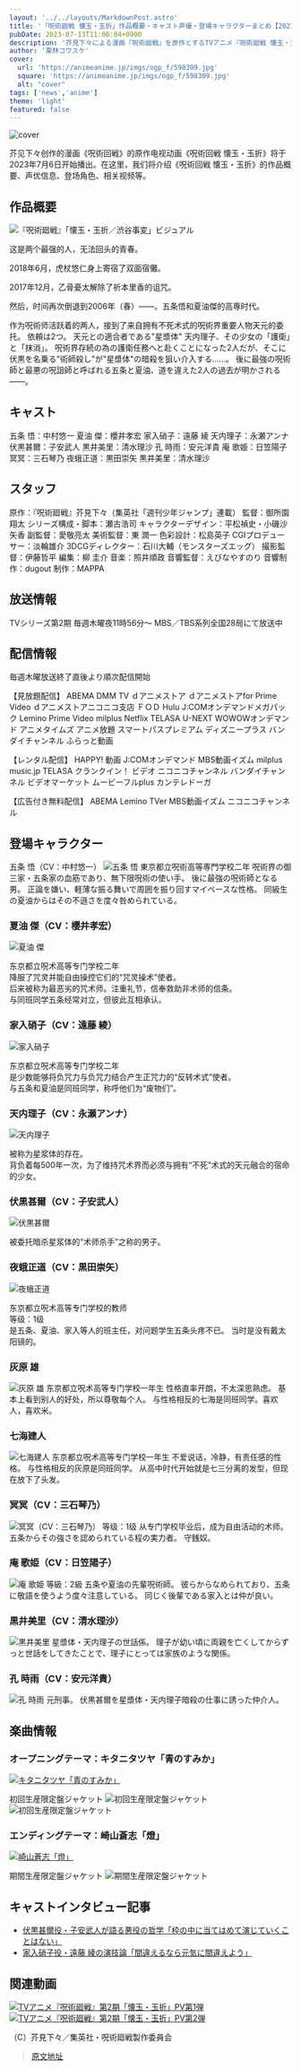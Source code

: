 ```yaml
---
layout: '../../layouts/MarkdownPost.astro'
title: '「呪術廻戦 懐玉・玉折」作品概要・キャスト声優・登場キャラクターまとめ【2023夏アニメ】'
pubDate: 2023-07-13T11:00:04+0900
description: '芥見下々による漫画『呪術廻戦』を原作とするTVアニメ『呪術廻戦 懐玉・玉折』が2023年7月6日より放送スタート。こちらでは、TVアニメ『呪術廻戦 懐玉・玉折』の作品概要、声優情報、登場キャラクター、関連動画などをまとめて紹介します。'
author: '栗林コウスケ'
cover:
  url: 'https://animeanime.jp/imgs/ogp_f/598309.jpg'
  square: 'https://animeanime.jp/imgs/ogp_f/598309.jpg'
  alt: "cover"
tags: ['news','anime']
theme: 'light'
featured: false
---
```


![cover](https://animeanime.jp/imgs/ogp_f/598309.jpg)

芥见下々创作的漫画《呪術回戦》的原作电视动画《呪術回戦 懐玉・玉折》将于2023年7月6日开始播出。在这里，我们将介绍《呪術回戦 懐玉・玉折》的作品概要、声优信息、登场角色、相关视频等。

## 作品概要

![『呪術廻戦』「懐玉・玉折／渋谷事変」ビジュアル](https://animeanime.jp/imgs/zoom/598951.jpg)

这是两个最强的人，无法回头的青春。

2018年6月，虎杖悠仁身上寄宿了双面宿儺。

2017年12月，乙骨憂太解除了祈本里香的诅咒。

然后，时间再次倒退到2006年（春）——。五条悟和夏油傑的高専时代。

作为呪術师活跃着的两人，接到了来自拥有不死术式的呪術界重要人物天元的委托。
依頼は2つ。 天元との適合者である"星漿体" 天内理子、その少女の「護衛」と「抹消」。 呪術界存続の為の護衛任務へと赴くことになった2人だが、そこに伏黒を名乗る"術師殺し"が"星漿体"の暗殺を狙い介入する……。 後に最強の呪術師と最悪の呪詛師と呼ばれる五条と夏油、道を違えた2人の過去が明かされる――。

## キャスト
五条 悟：中村悠一
夏油 傑：櫻井孝宏
家入硝子：遠藤 綾
天内理子：永瀬アンナ
伏黒甚爾：子安武人
黒井美里：清水理沙
孔 時雨：安元洋貴
庵 歌姫：日笠陽子
冥冥：三石琴乃
夜蛾正道：黒田崇矢
黒井美里：清水理沙

## スタッフ
原作：『呪術廻戦』芥見下々（集英社「週刊少年ジャンプ」連載）
監督：御所園翔太
シリーズ構成・脚本：瀬古浩司
キャラクターデザイン：平松禎史・小磯沙矢香
副監督：愛敬亮太
美術監督：東 潤一
色彩設計：松島英子
CGIプロデューサー：淡輪雄介
3DCGディレクター：石川大輔（モンスターズエッグ）
撮影監督：伊藤哲平
編集：柳 圭介
音楽：照井順政
音響監督：えびなやすのり
音響制作：dugout
制作：MAPPA

## 放送情報
TVシリーズ第2期 毎週木曜夜11時56分～
MBS／TBS系列全国28局にて放送中

## 配信情報
毎週木曜放送終了直後より順次配信開始

【見放題配信】
ABEMA
DMM TV
ｄアニメストア
ｄアニメストアfor Prime Video
ｄアニメストアニコニコ支店
ＦＯＤ
Hulu
J:COMオンデマンドメガパック
Lemino
Prime Video
milplus
Netflix
TELASA
U-NEXT
WOWOWオンデマンド
アニメタイムズ
アニメ放題
スマートパスプレミアム
ディズニープラス
バンダイチャンネル
ふらっと動画

【レンタル配信】
HAPPY! 動画
J:COMオンデマンド
MBS動画イズム
milplus
music.jp
TELASA
クランクイン！ ビデオ
ニコニコチャンネル
バンダイチャンネル
ビデオマーケット
ムービーフルplus
カンテレドーガ

【広告付き無料配信】
ABEMA
Lemino
TVer
MBS動画イズム
ニコニコチャンネル

## 登場キャラクター
五条 悟（CV：中村悠一）
![五条 悟](https://animeanime.jp/imgs/zoom/598321.jpg)
東京都立呪術高等専門学校二年
呪術界の御三家・五条家の血筋であり、無下限呪術の使い手。
後に最強の呪術師となる男。 正論を嫌い、軽薄な振る舞いで周囲を振り回すマイペースな性格。
同級生の夏油からはその不遜さを度々咎められている。
### 夏油 傑（CV：櫻井孝宏）

![夏油 傑](https://animeanime.jp/imgs/zoom/598322.jpg)

东京都立呪术高等专门学校二年<br>降服了咒灵并能自由操控它们的“咒灵操术”使者。<br>后来被称为最恶劣的咒术师。注重礼节，信奉救助非术师的信条。<br>与同班同学五条经常对立，但彼此互相承认。

### 家入硝子（CV：遠藤 綾）

![家入硝子](https://animeanime.jp/imgs/zoom/598320.jpg)

东京都立呪术高等专门学校二年<br>是少数能够将负咒力与负咒力结合产生正咒力的“反转术式”使者。<br>与五条和夏油是同班同学，称呼他们为“废物们”。

### 天内理子（CV：永瀬アンナ）

![天内理子](https://animeanime.jp/imgs/zoom/598317.jpg)

被称为星浆体的存在。<br>背负着每500年一次，为了维持咒术界而必须与拥有“不死”术式的天元融合的宿命的少女。

### 伏黒甚爾（CV：子安武人）

![伏黒甚爾](https://animeanime.jp/imgs/zoom/598318.jpg)

被委托暗杀星浆体的“术师杀手”之称的男子。

### 夜蛾正道（CV：黒田崇矢）

![夜蛾正道](https://animeanime.jp/imgs/zoom/598313.jpg)

东京都立呪术高等专门学校的教师<br>等级：1级<br>是五条、夏油、家入等人的班主任，对问题学生五条头疼不已。
当时是没有戴太阳镜的。</p>

### 灰原 雄
![灰原 雄](https://animeanime.jp/imgs/zoom/598314.jpg)
东京都立呪术高等专门学校一年生
性格直率开朗，不太深思熟虑。
基本上看到别人的好处，所以尊敬每个人。
与性格相反的七海是同班同学。喜欢人，喜欢米。

### 七海建人
![七海建人](https://animeanime.jp/imgs/zoom/598310.jpg)
东京都立呪术高等专门学校一年生
不爱说话，冷静，有责任感的性格。
与性格相反的灰原是同班同学。
从高中时代开始就是七三分离的发型，但现在放下了头发。

### 冥冥（CV：三石琴乃）
![冥冥（CV：三石琴乃）](https://animeanime.jp/imgs/zoom/598311.jpg)
等级：1级
从专门学校毕业后，成为自由活动的术师。
五条からその強さを認められている程の実力者。 守銭奴。

### 庵 歌姫（CV：日笠陽子）
![庵 歌姫](https://animeanime.jp/imgs/zoom/598312.jpg)
等級：2級
五条や夏油の先輩呪術師。 彼らからなめられており、五条に敬語を使うよう度々注意している。 
同じく後輩である家入とは仲が良い。

### 黒井美里（CV：清水理沙）
![黒井美里](https://animeanime.jp/imgs/zoom/598315.jpg)
星漿体・天内理子の世話係。 
理子が幼い頃に両親を亡くしてからずっと世話をしてきたことで、理子にとっては家族のような関係。

### 孔 時雨（CV：安元洋貴）
![孔 時雨](https://animeanime.jp/imgs/zoom/598316.jpg)
元刑事。 伏黒甚爾を星漿体・天内理子暗殺の仕事に誘った仲介人。

## 楽曲情報

### オープニングテーマ：キタニタツヤ「青のすみか」
[![キタニタツヤ「青のすみか」](https://www.youtube.com/embed/gcgKUcJKxIs?rel=0)](https://www.youtube.com/watch?v=gcgKUcJKxIs)

初回生産限定盤ジャケット
![初回生産限定盤ジャケット](https://animeanime.jp/imgs/zoom/598323.jpg)
![初回生産限定盤ジャケット](https://animeanime.jp/imgs/zoom/598305.jpg)

### エンディングテーマ：崎山蒼志「燈」
[![崎山蒼志「燈」](https://www.youtube.com/embed/ZSLmP-af8W0?rel=0)](https://www.youtube.com/watch?v=ZSLmP-af8W0)

期間生産限定盤ジャケット
![期間生産限定盤ジャケット](https://animeanime.jp/imgs/zoom/598306.jpg)

## キャストインタビュー記事
- [伏黒甚爾役・子安武人が語る悪役の哲学「枠の中に当てはめて演じていくことはない」](https://animeanime.jp/article/2023/07/06/78395.html)
- [家入硝子役・遠藤 綾の演技論「間違えるなら元気に間違えよう」](https://animeanime.jp/article/2023/07/05/78368.html)

## 関連動画
[![TVアニメ『呪術廻戦』第2期「懐玉・玉折」PV第1弾](https://www.youtube.com/embed/aybr_9MzKXI?rel=0)](https://www.youtube.com/watch?v=aybr_9MzKXI)
[![TVアニメ『呪術廻戦』第2期「懐玉・玉折」PV第2弾](https://www.youtube.com/embed/O6qVieflwqs?rel=0)](https://www.youtube.com/watch?v=O6qVieflwqs)

（C）芥見下々／集英社・呪術廻戦製作委員会

>[原文地址](https://animeanime.jp/article/2023/07/13/78569.html)  